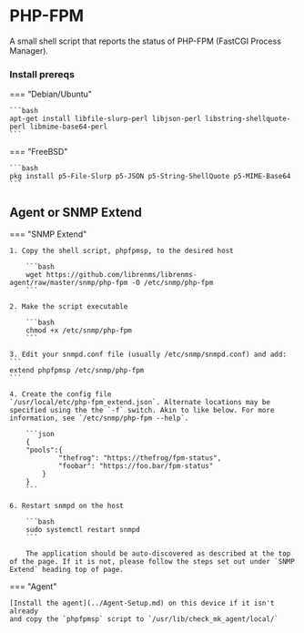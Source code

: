 # PHP-FPM

A small shell script that reports the status of PHP-FPM (FastCGI Process Manager).

### Install prereqs

=== "Debian/Ubuntu"

    ```bash
    apt-get install libfile-slurp-perl libjson-perl libstring-shellquote-perl libmime-base64-perl
    ```

=== "FreeBSD"

    ```bash
    pkg install p5-File-Slurp p5-JSON p5-String-ShellQuote p5-MIME-Base64
    ```

## Agent or SNMP Extend

=== "SNMP Extend"

    1. Copy the shell script, phpfpmsp, to the desired host

        ```bash
        wget https://github.com/librenms/librenms-agent/raw/master/snmp/php-fpm -O /etc/snmp/php-fpm
        ```

    2. Make the script executable

        ```bash
        chmod +x /etc/snmp/php-fpm
        ```

    3. Edit your snmpd.conf file (usually /etc/snmp/snmpd.conf) and add:
    ```
    extend phpfpmsp /etc/snmp/php-fpm
    ```

    4. Create the config file
    `/usr/local/etc/php-fpm_extend.json`. Alternate locations may be
    specified using the the `-f` switch. Akin to like below. For more
    information, see `/etc/snmp/php-fpm --help`.

        ```json
        {
        "pools":{
                "thefrog": "https://thefrog/fpm-status",
                "foobar": "https://foo.bar/fpm-status"
            }
        }
        ```

    6. Restart snmpd on the host

        ```bash
        sudo systemctl restart snmpd
        ```

        The application should be auto-discovered as described at the top of the page. If it is not, please follow the steps set out under `SNMP Extend` heading top of page.

=== "Agent"

    [Install the agent](../Agent-Setup.md) on this device if it isn't already
    and copy the `phpfpmsp` script to `/usr/lib/check_mk_agent/local/`
